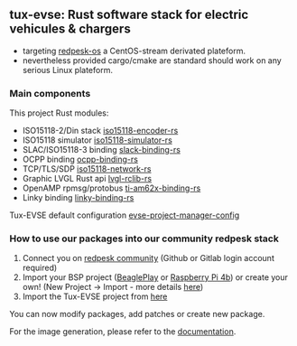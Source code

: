 ## tux-evse: Rust software stack for electric vehicules & chargers

 * targeting [redpesk-os](https://redpesk.bzh/welcome/home) a CentOS-stream derivated plateform.
 * nevertheless provided cargo/cmake are standard should work on any serious Linux plateform.
   
### Main components

This project Rust modules:

 * ISO15118-2/Din stack [iso15118-encoder-rs](https://github.com/tux-evse/iso15118-encoders-rs)
 * ISO15118 simulator [iso15118-simulator-rs](https://github.com/tux-evse/iso15118-simulator-rs)
 * SLAC/ISO15118-3 binding [slack-binding-rs](https://github.com/tux-evse/slac-binding-rs)
 * OCPP binding [ocpp-binding-rs](https://github.com/tux-evse/ocpp-binding-rs)
 * TCP/TLS/SDP [iso15118-network-rs](https://github.com/tux-evse/iso15118-network-rs)
 * Graphic LVGL Rust api [lvgl-rclib-rs](https://github.com/tux-evse/lvgl-rclib-rs)
 * OpenAMP rpmsg/protobus [ti-am62x-binding-rs](https://github.com/tux-evse/ti-am62x-binding-rs)
 * Linky binding [linky-binding-rs](https://github.com/tux-evse/linky-binding-rs)

 Tux-EVSE default configuration [evse-project-manager-config](https://github.com/tux-evse/evse-project-manager-config) 
 
### How to use our packages into our community redpesk stack

1. Connect you on [redpesk community](https://community-app.redpesk.bzh) (Github or Gitlab login account required)
2. Import your BSP project ([BeaglePlay](https://download.redpesk.bzh/community/iot-charger/iot-tux-evse-beagleplay.zip) or [Raspberry Pi 4b](https://download.redpesk.bzh/community/iot-charger/iot-tux-evse-raspberry-pi-4b.zip)) or create your own! (New Project -> Import - more details [here](https://docs.redpesk.bzh/docs/en/master/redpesk-factory/projects-management/01-export-import.html#webui-1))
3. Import the Tux-EVSE project from [here](https://download.redpesk.bzh/community/iot-charger/iot-tux-evse-community.zip)

You can now modify packages, add patches or create new package. 

For the image generation, please refer to the [documentation](https://docs.redpesk.bzh/docs/en/master/redpesk-factory/images-management/01-create-an-image.html#creation-of-a-basic-redpesk-os-image).
